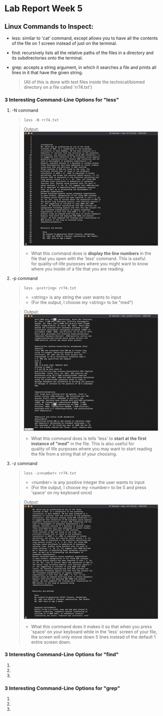 # Lab Report Week 5
## Linux Commands to Inspect:
- less: similar to 'cat' command, except allows you to have all the contents of the file on 1 screen instead of just on the terminal.
- find: recursively lists all the relative paths of the files in a directory and its subdirectories onto the terminal.
- grep: accepts a string argument, in which it searches a file and prints all lines in it that have the given string.

    >   (All of this is done with text files inside the technical/biomed directory on a file called 'rr74.txt')

### 3 Interesting Command-Line Options for "less"
1. -N command
    > `less -N rr74.txt`
    
    > Output:
    > ![lessN](Week-5-Lab-Report-Pics/lessN.jpg)
    > - What this command does is **display the line numbers** in the file that you open with the 'less' command. This is useful\
    > for quality-of-life purposes where you might want to know where you inside of a file that you are reading.

2. -p command
    > `less -p<string> rr74.txt`
    > - \<string> is any string the user wants to input
    > - (For the output, I choose my \<string> to be "med")
    
    > Output:
    > ![lessp](Week-5-Lab-Report-Pics/lessp.jpg)
    > - What this command does is tells 'less' to **start at the first instance of "med"** in the file. This is also useful for\
    > quality of life purposes where you may want to start reading the file from a string that of your choosing.
    
3. -z command
    > `less -z<number> rr74.txt`
    > - \<number> is any positive integer the user wants to input
    > - (For the output, I choose my \<number> to be 5 and press 'space' on my keyboard once)
    
    > Output:
    > ![lessz](Week-5-Lab-Report-Pics/less-z.jpg)
    > - What this command does it makes it so that when you press 'space' on your keyboard while in the 'less' screen of your file,\
    > the screen will only move down 5 lines instead of the default 1 entire screen down.

### 3 Interesting Command-Line Options for "find"
1.
2.
3.

### 3 Interesting Command-Line Options for "grep"
1.
2.
3.
